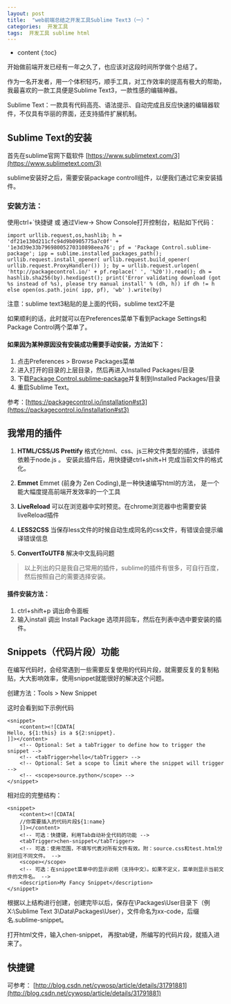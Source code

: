 ```yaml
---
layout: post
title:  "web前端总结之开发工具Sublime Text3（一）"
categories:  开发工具
tags:  开发工具 sublime html
---
```


* content
{:toc}

开始做前端开发已经有一年之久了，也应该对这段时间所学做个总结了。

作为一名开发者，用一个体积轻巧，顺手工具，对工作效率的提高有极大的帮助，我最喜欢的一款工具便是Sublime Text3，一款性感的编辑神器。




Sublime Text：一款具有代码高亮、语法提示、自动完成且反应快速的编辑器软件，不仅具有华丽的界面，还支持插件扩展机制。

## Sublime Text的安装

首先在sublime官网下载软件 [https://www.sublimetext.com/3](https://www.sublimetext.com/3)

sublime安装好之后，需要安装package controll组件，以便我们通过它来安装插件。

### 安装方法：
使用ctrl+`快捷键 或 通过View-> Show Console打开控制台，粘贴如下代码：

```
import urllib.request,os,hashlib; h = 'df21e130d211cfc94d9b0905775a7c0f' + '1e3d39e33b79698005270310898eea76'; pf = 'Package Control.sublime-package'; ipp = sublime.installed_packages_path(); urllib.request.install_opener( urllib.request.build_opener( urllib.request.ProxyHandler()) ); by = urllib.request.urlopen( 'http://packagecontrol.io/' + pf.replace(' ', '%20')).read(); dh = hashlib.sha256(by).hexdigest(); print('Error validating download (got %s instead of %s), please try manual install' % (dh, h)) if dh != h else open(os.path.join( ipp, pf), 'wb' ).write(by)
```
注意：sublime text3粘贴的是上面的代码，sublime text2不是

如果顺利的话，此时就可以在Preferences菜单下看到Package Settings和Package Control两个菜单了。

#### 如果因为某种原因没有安装成功需要手动安装，方法如下：
1. 点击Preferences > Browse Packages菜单
2. 进入打开的目录的上层目录，然后再进入Installed Packages/目录
3. 下载[Package Control.sublime-package](https://sublime.wbond.net/Package%20Control.sublime-package)并复制到Installed Packages/目录
4. 重启Sublime Text。

参考：[https://packagecontrol.io/installation#st3](https://packagecontrol.io/installation#st3)

## 我常用的插件


1. **HTML/CSS/JS Prettify**
   格式化html、css、js三种文件类型的插件，该插件依赖于node.js 。 安装此插件后，用快捷键ctrl+shift+H 完成当前文件的格式化。

2. **Emmet**
	Emmet (前身为 Zen Coding),是一种快速编写html的方法， 是一个能大幅度提高前端开发效率的一个工具

3. **LiveReload**
    可以在浏览器中实时预览。在chrome浏览器中也需要安装liveReload插件

4. **LESS2CSS**
	当保存less文件的时候自动生成同名的css文件，有错误会提示编译错误信息

5. **ConvertToUTF8**
	解决中文乱码问题

>以上列出的只是我自己常用的插件，sublime的插件有很多，可自行百度，然后按照自己的需要选择安装。

#### 插件安装方法： 
1. ctrl+shift+p 调出命令面板
2. 输入install 调出 Install Package 选项并回车，然后在列表中选中要安装的插件。



## Snippets（代码片段）功能

在编写代码时，会经常遇到一些需要反复使用的代码片段，就需要反复的复制粘贴，大大影响效率，使用snippet就能很好的解决这个问题。

创建方法：Tools > New Snippet

这时会看到如下示例代码

```
<snippet>
	<content><![CDATA[
Hello, ${1:this} is a ${2:snippet}.
]]></content>
	<!-- Optional: Set a tabTrigger to define how to trigger the snippet -->
	<!-- <tabTrigger>hello</tabTrigger> -->
	<!-- Optional: Set a scope to limit where the snippet will trigger -->
	<!-- <scope>source.python</scope> -->
</snippet>
```
相对应的完整结构：

```
<snippet>
    <content><![CDATA[ 
    //你需要插入的代码片段${1:name} 
    ]]></content>
    <!-- 可选：快捷键，利用Tab自动补全代码的功能 -->
    <tabTrigger>chen-snippet</tabTrigger>
    <!-- 可选：使用范围，不填写代表对所有文件有效。附：source.css和test.html分别对应不同文件。 -->
    <scope></scope>
    <!-- 可选：在snippet菜单中的显示说明（支持中文）。如果不定义，菜单则显示当前文件的文件名。 -->
    <description>My Fancy Snippet</description>
</snippet>
```
根据以上结构进行创建，创建完毕以后，保存在\Packages\User目录下（例 X:\Sublime Text 3\Data\Packages\User），文件命名为xx-code，后缀名.sublime-snippet。

打开html文件，输入chen-snippet， 再按tab键，所编写的代码片段，就插入进来了。


## 快捷键

可参考： [http://blog.csdn.net/cywosp/article/details/31791881](http://blog.csdn.net/cywosp/article/details/31791881)